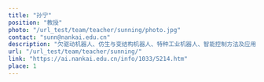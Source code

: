 ```yaml
---
title: "孙宁"
position: "教授"
photo: "/url_test/team/teacher/sunning/photo.jpg"
contact: "sunn@nankai.edu.cn"
description: "欠驱动机器人、仿生与变结构机器人、特种工业机器人、智能控制方法及应用"
url: "/url_test/team/teacher/sunning/"
link: "https://ai.nankai.edu.cn/info/1033/5214.htm"
place: 1
---
```

